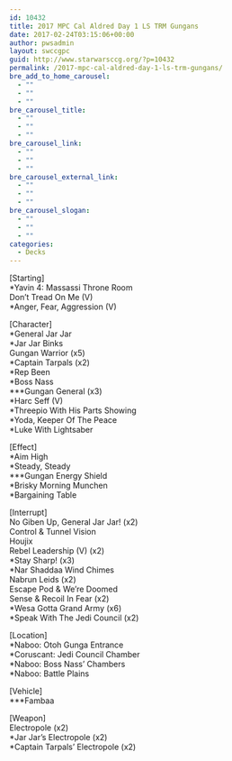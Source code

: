 ```yaml
---
id: 10432
title: 2017 MPC Cal Aldred Day 1 LS TRM Gungans
date: 2017-02-24T03:15:06+00:00
author: pwsadmin
layout: swccgpc
guid: http://www.starwarsccg.org/?p=10432
permalink: /2017-mpc-cal-aldred-day-1-ls-trm-gungans/
bre_add_to_home_carousel:
  - ""
  - ""
  - ""
bre_carousel_title:
  - ""
  - ""
  - ""
bre_carousel_link:
  - ""
  - ""
  - ""
bre_carousel_external_link:
  - ""
  - ""
  - ""
bre_carousel_slogan:
  - ""
  - ""
  - ""
categories:
  - Decks
---
```

[Starting]  
*Yavin 4: Massassi Throne Room  
Don&#8217;t Tread On Me (V)  
*Anger, Fear, Aggression (V)

[Character]  
*General Jar Jar  
*Jar Jar Binks  
Gungan Warrior (x5)  
*Captain Tarpals (x2)  
*Rep Been  
*Boss Nass  
\***Gungan General (x3)  
*Harc Seff (V)  
*Threepio With His Parts Showing  
*Yoda, Keeper Of The Peace  
*Luke With Lightsaber

[Effect]  
*Aim High  
*Steady, Steady  
\***Gungan Energy Shield  
*Brisky Morning Munchen  
*Bargaining Table

[Interrupt]  
No Giben Up, General Jar Jar! (x2)  
Control & Tunnel Vision  
Houjix  
Rebel Leadership (V) (x2)  
*Stay Sharp! (x3)  
*Nar Shaddaa Wind Chimes  
Nabrun Leids (x2)  
Escape Pod & We&#8217;re Doomed  
Sense & Recoil In Fear (x2)  
*Wesa Gotta Grand Army (x6)  
*Speak With The Jedi Council (x2)

[Location]  
*Naboo: Otoh Gunga Entrance  
*Coruscant: Jedi Council Chamber  
*Naboo: Boss Nass&#8217; Chambers  
*Naboo: Battle Plains

[Vehicle]  
\***Fambaa

[Weapon]  
Electropole (x2)  
*Jar Jar&#8217;s Electropole (x2)  
*Captain Tarpals&#8217; Electropole (x2)